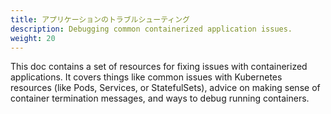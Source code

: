 ```yaml
---
title: アプリケーションのトラブルシューティング
description: Debugging common containerized application issues.
weight: 20
---
```


This doc contains a set of resources for fixing issues with containerized applications. It covers things like common issues with Kubernetes resources (like Pods, Services, or StatefulSets), advice on making sense of container termination messages, and ways to debug running containers.
